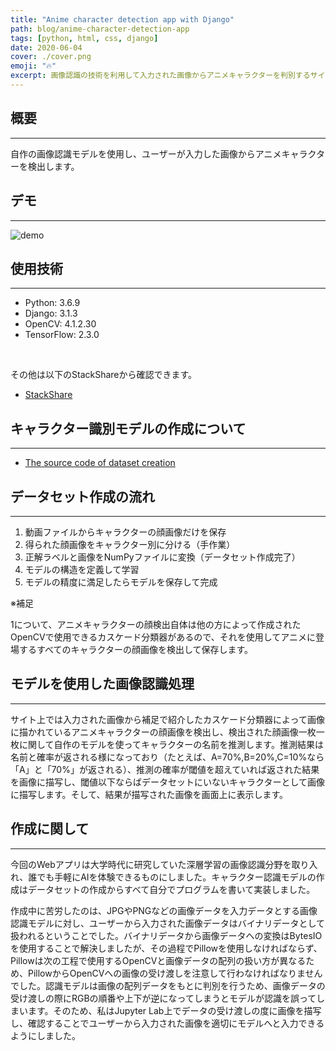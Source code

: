 ```yaml
---
title: "Anime character detection app with Django"
path: blog/anime-character-detection-app
tags: [python, html, css, django]
date: 2020-06-04
cover: ./cover.png
emoji: "🔥"
excerpt: 画像認識の技術を利用して入力された画像からアニメキャラクターを判別するサイトを作った時の話。
---
```


## 概要
---
自作の画像認識モデルを使用し、ユーザーが入力した画像からアニメキャラクターを検出します。

## デモ
---
![demo](https://user-images.githubusercontent.com/43092452/114491169-198eb900-9c51-11eb-8f7a-d206cc291b8a.gif)

## 使用技術
---
- Python: 3.6.9
- Django: 3.1.3
- OpenCV: 4.1.2.30
- TensorFlow: 2.3.0

<br>

その他は以下のStackShareから確認できます。<br>
- [StackShare](https://stackshare.io/zaw/my-portfolio)

## キャラクター識別モデルの作成について
---
- [The source code of dataset creation](https://github.com/zoniha/create-anime-detection-dataset)


## データセット作成の流れ
---
1. 動画ファイルからキャラクターの顔画像だけを保存
2. 得られた顔画像をキャラクター別に分ける（手作業）
3. 正解ラベルと画像をNumPyファイルに変換（データセット作成完了）
4. モデルの構造を定義して学習
5. モデルの精度に満足したらモデルを保存して完成　　

※補足

1について、アニメキャラクターの顔検出自体は他の方によって作成されたOpenCVで使用できるカスケード分類器があるので、それを使用してアニメに登場するすべてのキャラクターの顔画像を検出して保存します。

## モデルを使用した画像認識処理
---
サイト上では入力された画像から補足で紹介したカスケード分類器によって画像に描かれているアニメキャラクターの顔画像を検出し、検出された顔画像一枚一枚に関して自作のモデルを使ってキャラクターの名前を推測します。推測結果は名前と確率が返される様になっており（たとえば、A=70%,B=20%,C=10%なら「A」と「70%」が返される）、推測の確率が閾値を超えていれば返された結果を画像に描写し、閾値以下ならばデータセットにいないキャラクターとして画像に描写します。そして、結果が描写された画像を画面上に表示します。

## 作成に関して
---
今回のWebアプリは大学時代に研究していた深層学習の画像認識分野を取り入れ、誰でも手軽にAIを体験できるものにしました。キャラクター認識モデルの作成はデータセットの作成からすべて自分でプログラムを書いて実装しました。

作成中に苦労したのは、JPGやPNGなどの画像データを入力データとする画像認識モデルに対し、ユーザーから入力された画像データはバイナリデータとして扱われるということでした。バイナリデータから画像データへの変換はBytesIOを使用することで解決しましたが、その過程でPillowを使用しなければならず、Pillowは次の工程で使用するOpenCVと画像データの配列の扱い方が異なるため、PillowからOpenCVへの画像の受け渡しを注意して行わなければなりませんでした。認識モデルは画像の配列データをもとに判別を行うため、画像データの受け渡しの際にRGBの順番や上下が逆になってしまうとモデルが認識を誤ってしまいます。そのため、私はJupyter Lab上でデータの受け渡しの度に画像を描写し、確認することでユーザーから入力された画像を適切にモデルへと入力できるようにしました。
